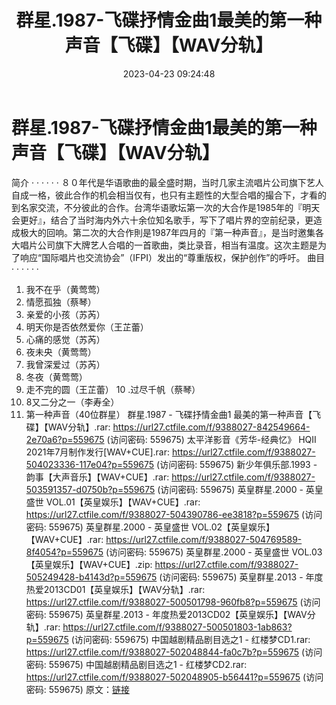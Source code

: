 ﻿---
title: 群星.1987-飞碟抒情金曲1最美的第一种声音【飞碟】【WAV分轨】
date: 2023-04-23 09:24:48
categories: WAV车载音乐、镜像
tags: 华语中文
---
# 群星.1987-飞碟抒情金曲1最美的第一种声音【飞碟】【WAV分轨】

简介
· · · · · ·
８０年代是华语歌曲的最全盛时期，当时几家主流唱片公司旗下艺人自成一格，彼此合作的机会相当仅有，也只有主题性的大型合唱的撮合下，才看的到名家交流，不分彼此的合作。台湾华语歌坛第一次的大合作是1985年的『明天会更好』，结合了当时海内外六十余位知名歌手，写下了唱片界的空前纪录，更造成极大的回响。第二次的大合作則是1987年四月的『第一种声音』，是当时邀集各大唱片公司旗下大牌艺人合唱的一首歌曲，类比录音，相当有温度。这次主题是为了响应“国际唱片也交流协会”（IFPI）发出的“尊重版权，保护创作”的呼吁。
曲目
· · · · · ·
1. 我不在乎（黄莺莺）
2. 情愿孤独（蔡琴）
3. 亲爱的小孩（苏芮）
4. 明天你是否依然爱你（王芷蕾）
5. 心痛的感觉（苏芮）
6. 夜未央（黄莺莺）
7. 我曾深爱过（苏芮）
8. 冬夜（黄莺莺）
9. 走不完的圆（王芷蕾）
10 .过尽千帆（蔡琴）
11. 8又二分之一（李寿全）
12. 第一种声音（40位群星）
群星.1987 - 飞碟抒情金曲1 最美的第一种声音【飞碟】【WAV分轨】.rar: https://url27.ctfile.com/f/9388027-842549664-2e70a6?p=559675
(访问密码: 559675)
太平洋影音《芳华-经典忆》 HQII 2021年7月制作发行[WAV+CUE].rar: https://url27.ctfile.com/f/9388027-504023336-117e04?p=559675
(访问密码: 559675)
新少年俱乐部.1993 - 韵事【大声音乐】【WAV+CUE】.rar: https://url27.ctfile.com/f/9388027-503591357-d0750b?p=559675
(访问密码: 559675)
英皇群星.2000 - 英皇盛世 VOL.01【英皇娱乐】【WAV+CUE】.rar: https://url27.ctfile.com/f/9388027-504390786-ee3818?p=559675
(访问密码: 559675)
英皇群星.2000 - 英皇盛世 VOL.02【英皇娱乐】【WAV+CUE】.rar: https://url27.ctfile.com/f/9388027-504769589-8f4054?p=559675
(访问密码: 559675)
英皇群星.2000 - 英皇盛世 VOL.03【英皇娱乐】【WAV+CUE】.zip: https://url27.ctfile.com/f/9388027-505249428-b4143d?p=559675
(访问密码: 559675)
英皇群星.2013 - 年度热爱2013CD01【英皇娱乐】【WAV分轨】.rar: https://url27.ctfile.com/f/9388027-500501798-960fb8?p=559675
(访问密码: 559675)
英皇群星.2013 - 年度热爱2013CD02【英皇娱乐】【WAV分轨】.rar: https://url27.ctfile.com/f/9388027-500501803-1ab863?p=559675
(访问密码: 559675)
中国越剧精品剧目选之1 - 红楼梦CD1.rar: https://url27.ctfile.com/f/9388027-502048844-fa0c7b?p=559675
(访问密码: 559675)
中国越剧精品剧目选之1 - 红楼梦CD2.rar: https://url27.ctfile.com/f/9388027-502048905-b56441?p=559675
(访问密码: 559675)
原文：[链接](https://blog.sina.com.cn/s/blog_1647c7e76010311k9.html)